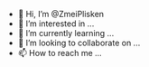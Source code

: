 - 👋 Hi, I’m @ZmeiPlisken
- 👀 I’m interested in ...
- 🌱 I’m currently learning ...
- 💞️ I’m looking to collaborate on ...
- 📫 How to reach me ...

<!---
ZmeiPlisken/ZmeiPlisken is a ✨ special ✨ repository because its `README.md` (this file) appears on your GitHub profile.
You can click the Preview link to take a look at your changes.
--->
